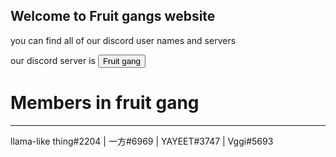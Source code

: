 ## Welcome to Fruit gangs website

you can find all of our discord user names and servers

our discord server is <a href="https://discord.gg/XUKTCrkA"><button>Fruit gang</button></a>


# Members in fruit gang
--------------------------------------------------
llama-like thing#2204  | 一方#6969 |  YAYEET#3747 |  Vggi#5693
